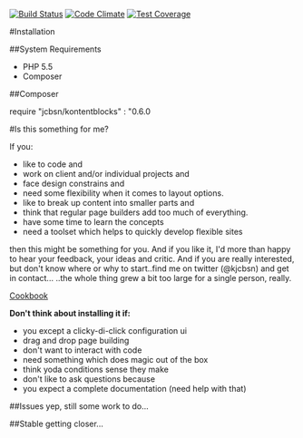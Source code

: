 [![Build Status](https://travis-ci.org/kai-jacobsen/kontentblocks.svg?branch=master)](https://travis-ci.org/kai-jacobsen/kontentblocks) [![Code Climate](https://codeclimate.com/github/kai-jacobsen/kontentblocks/badges/gpa.svg)](https://codeclimate.com/github/kai-jacobsen/kontentblocks) [![Test Coverage](https://codeclimate.com/github/kai-jacobsen/kontentblocks/badges/coverage.svg)](https://codeclimate.com/github/kai-jacobsen/kontentblocks)

#Installation

##System Requirements

- PHP 5.5
- Composer

##Composer

require "jcbsn/kontentblocks" : "0.6.0

  
#Is this something for me?

If you:
- like to code and
- work on client and/or individual projects and
- face design constrains and
- need some flexibility when it comes to layout options.
- like to break up content into smaller parts and
- think that regular page builders add too much of everything.
- have some time to learn the concepts
- need a toolset which helps to quickly develop flexible sites

then this might be something for you.
And if you like it, I'd more than happy to hear your feedback, your ideas and critic.
And if you are really interested, but don't know where or why to start..find me on twitter (@kjcbsn) and get in contact...
..the whole thing grew a bit too large for a single person, really.

[Cookbook](http://docs.kontentblocks.de/)

**Don't think about installing it if:**
- you except a clicky-di-click configuration ui
- drag and drop page building
- don't want to interact with code
- need something which does magic out of the box
- think yoda conditions sense they make
- don't like to ask questions because
- you expect a complete documentation (need help with that)

##Issues
yep, still some work to do...

##Stable
getting closer...